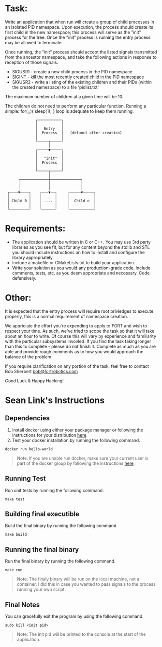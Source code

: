 # Task:

Write an application that when run will create a group of child processes in an
isolated PID namespace. Upon execution, the process should create its first
child in the new namespace; this process will serve as the "init" process for
the tree. Once the "init" process is running the entry process may be allowed to
terminate.

Once running, the "init" process should accept the listed signals
transmitted from the ancestor namespace, and take the following actions in
response to reception of those signals:

* SIGUSR1 - create a new child process in the PID namespace
* SIGINT - kill the most recently created child in the PID namespace
* SIGUSR2 - write a listing of the existing children and their PIDs (within the
            created namespace) to a file 'pidlist.txt'

The maximum number of children at a given time will be 10.

The children do not need to perform any particular function. Running a simple:
    for(;;){
        sleep(1);
    }
loop is adequate to keep them running.


                  ┌───────────┐
                  │           │
                  │   Entry   │
                  │  Process  │   (defunct after creation)
                  │           │
                  └─────┬─────┘
                        │
                  ┌─────▼─────┐
                  │           │
                  │   "init"  │
                  │  Process  │
                  │           │
                  └─────┬─────┘
                        │
          ┌─────────────┼──────────────┐
          │             │              │
          │             │              │
     ┌────▼────┐    ┌───▼──┐     ┌─────▼─────┐
     │         │    │      │     │           │
     │ Child 0 │    │ .... │     │  Child n  │
     │         │    │      │     │           │
     └─────────┘    └──────┘     └───────────┘


# Requirements:

* The application should be written in C or C++. You may use 3rd party libraries
  as you see fit, but for any content beyond the stdlib and STL you should
  include instructions on how to install and configure the library
  appropriately.
* Include a makefile or CMakeLists.txt to build your application.
* Write your solution as you would any production-grade code. Include comments,
  tests, etc. as you deem appropriate and necessary. Code defensively.

# Other:

It is expected that the entry process will require root privledges to execute
properly, this is a normal requirement of namespace creation.

We appriciate the effort you're expending to apply to FORT and wish to respect
your time. As such, we've tried to scope the task so that it will take about an
hour to write. Of course this will vary by experience and familiarity with the
particular subsystems invovled. If you find the task taking longer than this to
complete - please do not finish it. Complete as much as you are able and provide
rough comments as to how you would approach the balance of the problem.

If you require clarification on any portion of the task, feel free to contact
Bob Sherbert <bob@fortrobotics.com>

Good Luck & Happy Hacking!

# Sean Link's Instructions

## Dependencies
1. Install docker using either your package manager or following the instructions
for your distribution [here](https://docs.docker.com/engine/install/).
2. Test your docker installation by running the following command.
```
docker run hello-world
```
> Note: If you are unable run docker, make sure your current user is part of the
> docker group by following the instructions [here](https://docs.docker.com/engine/install/linux-postinstall/).

## Running Test
Run unit tests by running the following command.
```
make test
```

## Building final executible
Build the final binary by running the following command.
```
make build
```

## Running the final binary
Run the final binary by running the following command.
```
make run
```
> Note: The finaly binary will be run on the local machine, not a container. I
> did this in case you wanted to pass signals to the process running your own
> script.

## Final Notes
You can gracefully exit the program by using the following command.
```
sudo kill <init pid>
```
> Note: The init pid will be printed to the console at the start of the
> application.
